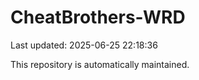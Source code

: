 # CheatBrothers-WRD

Last updated: 2025-06-25 22:18:36

This repository is automatically maintained.

